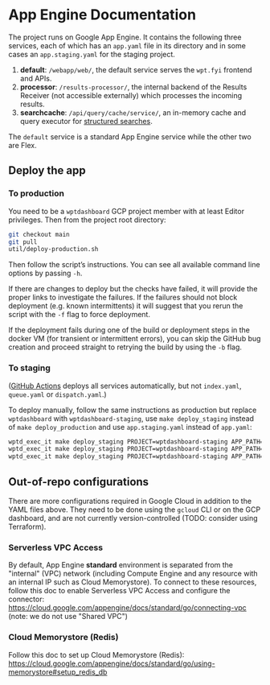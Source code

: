 # App Engine Documentation

The project runs on Google App Engine. It contains the following three services,
each of which has an `app.yaml` file in its directory and in some cases an
`app.staging.yaml` for the staging project.

1. **default**: `/webapp/web/`, the default service serves the `wpt.fyi` frontend and
   APIs.
2. **processor**: `/results-processor/`, the internal backend of the Results
   Receiver (not accessible externally) which processes the incoming results.
3. **searchcache**: `/api/query/cache/service/`, an in-memory cache and query
   executor for [structured searches](../api/query/README.md).

The `default` service is a standard App Engine service while the other two are
Flex.

## Deploy the app

### To production

You need to be a `wptdashboard` GCP project member with
at least Editor privileges. Then from the project root directory:

```sh
git checkout main
git pull
util/deploy-production.sh
```

Then follow the script’s instructions. You can see all available command line options by passing `-h`.

If there are changes to deploy but the checks have failed, it will provide the proper links to investigate the failures. If the failures should not block deployment (e.g. known intermittents) it will suggest that you rerun the script with the `-f` flag to force deployment.

If the deployment fails during one of the build or deployment steps in the docker VM (for transient or intermittent errors), you can skip the GitHub bug creation and proceed straight to retrying the build by using the `-b` flag.

### To staging

([GitHub Actions](../.github/workflows/deploy.yml) deploys all services automatically, but not
`index.yaml`, `queue.yaml` or `dispatch.yaml`.)

To deploy manually, follow the same instructions as production but replace
`wptdashboard` with `wptdashboard-staging`, use `make deploy_staging`
instead of `make deploy_production` and use `app.staging.yaml` instead of `app.yaml`:

```sh
wptd_exec_it make deploy_staging PROJECT=wptdashboard-staging APP_PATH=webapp/web/app.staging.yaml
wptd_exec_it make deploy_staging PROJECT=wptdashboard-staging APP_PATH=results-processor/app.staging.yaml
wptd_exec_it make deploy_staging PROJECT=wptdashboard-staging APP_PATH=api/query/cache/service/app.staging.yaml
```

## Out-of-repo configurations

There are more configurations required in Google Cloud in addition to the YAML
files above. They need to be done using the `gcloud` CLI or on the GCP
dashboard, and are not currently version-controlled (TODO: consider using
Terraform).

### Serverless VPC Access

By default, App Engine **standard** environment is separated from the "internal"
(VPC) network (including Compute Engine and any resource with an internal IP
such as Cloud Memorystore). To connect to these resources, follow this doc to
enable Serverless VPC Access and configure the connector:
https://cloud.google.com/appengine/docs/standard/go/connecting-vpc (note: we do
not use "Shared VPC")

### Cloud Memorystore (Redis)

Follow this doc to set up Cloud Memorystore (Redis):
https://cloud.google.com/appengine/docs/standard/go/using-memorystore#setup_redis_db
